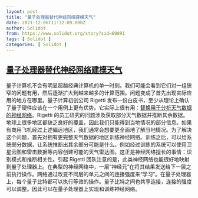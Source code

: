 ```yaml
---
layout: post
title: "量子处理器替代神经网络建模天气"
date: 2021-12-06T11:32:09.000Z
author: Solidot
from: https://www.solidot.org/story?sid=69891
tags: [ Solidot ]
categories: [ Solidot ]
---
```

<!--1638790329000-->
[量子处理器替代神经网络建模天气](https://www.solidot.org/story?sid=69891)
------

<div>
量子计算机不会有明显超越经典计算机的单一时刻。我们可能会看到它们对一组狭窄的问题有用，然后逐渐扩大到越来越多的计算范围。问题变成了首先出现实际应用的地方在哪里。量子计算初创公司 Rigetti 发布一份白皮书，至少从理论上确认了量子硬件应该在一个用例上更有优势。它实际上很有用：<a href="https://arstechnica.com/science/2021/12/quantum-processor-swapped-in-for-a-neural-network/">替换用于分析天气数据的神经网络</a>。Rigetti 的员工研究的问题涉及获取部分天气数据并推断其余数据。地球上很多地区都缺乏良好的覆盖，因此我们只能得到当地情况的部分信息。如果有商用飞机经过上述偏远地区，我们通常会想要更全面地了解当地情况。为了解决这个问题，首先对拥有更完整天气数据的地区训练神经网络。训练之后，可以给系统部分数据，让系统推断出其余部分可能是什么。例如经过训练的系统可以使用卫星云图和雷击数据等内容创建可能的天气雷达图。这正是神经网络擅长的事情：识别模式和推断相关性。引起 Rigetti 团队注意的是，此类神经网络也能很好地映射到量子处理器上。在典型的神经网络中，一层“神经元”在将其结果发送给下一层之前执行操作。网络通过改变不同层的单元之间的连接强度来“学习”。在量子处理器上，每个量子比特都可以执行等效的操作。量子比特之间也共享连接，连接的强度可以调整。因此可以在量子处理器上实现和训练神经网络。
</div>
